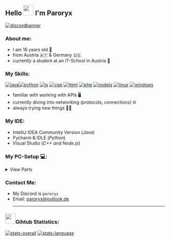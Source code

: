 ## Hello <img src="https://camo.githubusercontent.com/e8e7b06ecf583bc040eb60e44eb5b8e0ecc5421320a92929ce21522dbc34c891/68747470733a2f2f6d656469612e67697068792e636f6d2f6d656469612f6876524a434c467a6361737252346961377a2f67697068792e676966" width="32"></img> I'm Paroryx 
<a href="https://discordapp.com/users/992840490988863558" target="_blank" title="my Discord">![discordbanner](https://discord.c99.nl/widget/theme-4/992840490988863558.png)</a>
### About me:
 - I am 16 years old 🎂
 - from Austria 🇦🇹 & Germany 🇩🇪
 - currently a student at an IT-School in Austria 💼
### My Skills:
<a href="https://www.java.com/" target="_blank" title="Java" >![java](https://i.ibb.co/g6VfJ7B/java-original-32x32.png)</a><a href="https://www.python.org/" target="_blank" title="Python" >![python](https://i.ibb.co/xCT261b/snakes-423066.png)</a> <a href="https://www.javascript.com/" target="_blank" title="Javascript" >![js](https://i.ibb.co/c3g23t7/image.png)</a>
<a href="https://isocpp.org/" target="_blank" title="CPP-Noob">![cpp](https://i.ibb.co/mcdS7bk/image.png)</a> <a href="" title="HTML" >![html](https://i.ibb.co/qWLWCVJ/image.png)</a> <a href="https://www.php.net/" target="_blank" title="PHP-Noob" >![php](https://i.ibb.co/bgC8FhC/file-type-php.png)</a>
<a href="https://nodejs.org/" target="_blank" title="Node.js-Noob" >![nodejs](https://i.ibb.co/0sBBtYt/image.png)</a> <a href="https://www.kali.org/" target="_blank" title="Linux-Noob" >![linux](https://i.ibb.co/QCVRWbf/image.png)</a> <a href="" title="Windows" >![windows](https://i.ibb.co/p07vhjz/image.png)</a>
- familiar with working with APIs 🖥
- currently diving into networking (protocols, connections) 🌐
- always trying new things 👨‍💻
### My IDE:
- IntelliJ IDEA Community Version  (_Java_)
- Pycharm & IDLE (_Python_)
- Visual Studio (_C++ and Node.js_)
<!-- ### My Projects:
- _currently no projects to show_-->
### My PC-Setup 💻:
<!--[PCPartPicker Part List](https://pcpartpicker.com/list/wm3j8r)-->
<details>
<summary>View Parts</summary>
  
| Type          | Item                                                                 
| ------------- | --------------------------------------------------------------------- 
| CPU           | AMD Ryzen 7 5800X 3.8 GHz 8-Core Processor                          
| CPU Cooler    | ARCTIC Freezer 34 eSports DUO CPU Cooler                              
| Motherboard   | MSI MAG B550 TOMAHAWK ATX AM4 Motherboard                             
| Memory        | Corsair Vengeance RGB Pro SL 32 GB (2 x 16 GB) DDR4-3600 CL18 Memory 
| Storage       | Western Digital Black SN850X 1 TB M.2-2280 PCIe 4.0 X4 NVME SSD     
| Video Card    | Gigabyte Vision OC GeForce RTX 3060 12GB Video Card                  
| Case          | NZXT H7 Elite ATX Mid Tower Case                                   
| Power Supply  | SeaSonic FOCUS Plus 650 Gold 650 W Power Supply                  
| Operating System | Microsoft Windows 10 Home OEM - DVD 64-bit                
| Case Fan      | NZXT F120 RGB 50.18 CFM 120 mm Fan                             
| Monitor       | Samsung Odyssey G32A 24.0" 1920 x 1080 165 Hz Monitor         
| Keyboard      | Ducky Ducky One 2 SF RGB Wired Gaming Keyboard (white)       
| Mouse         | Glorious Model O Wireless Optical Mouse                     
| Headphones    | Razer Kraken 7.1 V2 Mercury Edition 7.1 Channel Headset  
| Speakers      | Logitech Z207 (White) 10 mW Speakers                    
</details>

### Contact Me:
- My Discord is ``paroryx``
- Email: <a href="mailto://paroryx@outlook.de">paroryx@outlook.de</a>
  <br>
  <hr>
### <img src="https://crazychicken334.2ix.at/github/images/statistics.gif" width="32"></img>Gihtub Statistics:
<a href="https://www.github.com/paroryx">![stats-overall](https://github-readme-stats.vercel.app/api?username=Paroryx&include_all_commits=true&count_private=true&show_icons=true&line_height=20&title_color=7A7ADB&icon_color=2234AE&text_color=D3D3D3&bg_color=0,000000,35393e)</a> <a href="https://www.github.com/paroryx">![stats-language](https://github-readme-stats.vercel.app/api/top-langs?username=Paroryx&show_icons=true&locale=en&layout=compact&line_height=20&title_color=7A7ADB&icon_color=2234AE&text_color=D3D3D3&bg_color=0,000000,35393e)</a>

